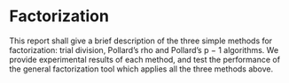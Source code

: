 # Factorization
This report shall give a brief description of the three simple methods for
factorization: trial division, Pollard’s rho and Pollard’s p − 1 algorithms. We
provide experimental results of each method, and test the performance of
the general factorization tool which applies all the three methods above.
